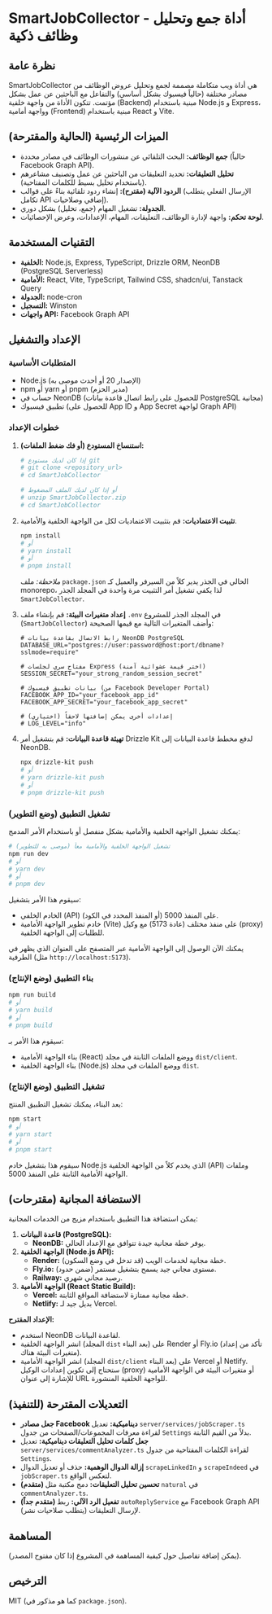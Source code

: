 # SmartJobCollector - أداة جمع وتحليل وظائف ذكية

## نظرة عامة

SmartJobCollector هي أداة ويب متكاملة مصممة لجمع وتحليل عروض الوظائف من مصادر مختلفة (حالياً فيسبوك بشكل أساسي) والتفاعل مع الباحثين عن عمل بشكل مؤتمت. تتكون الأداة من واجهة خلفية (Backend) مبنية باستخدام Node.js و Express، وواجهة أمامية (Frontend) مبنية باستخدام React و Vite.

## الميزات الرئيسية (الحالية والمقترحة)

*   **جمع الوظائف:** البحث التلقائي عن منشورات الوظائف في مصادر محددة (حالياً Facebook Graph API).
*   **تحليل التعليقات:** تحديد التعليقات من الباحثين عن عمل وتصنيف مشاعرهم (باستخدام تحليل بسيط للكلمات المفتاحية).
*   **الردود الآلية (مقترح):** إنشاء ردود تلقائية بناءً على قوالب (الإرسال الفعلي يتطلب تكامل API إضافي وصلاحيات).
*   **الجدولة:** تشغيل المهام (جمع، تحليل) بشكل دوري.
*   **لوحة تحكم:** واجهة لإدارة الوظائف، التعليقات، المهام، الإعدادات، وعرض الإحصائيات.

## التقنيات المستخدمة

*   **الخلفية:** Node.js, Express, TypeScript, Drizzle ORM, NeonDB (PostgreSQL Serverless)
*   **الأمامية:** React, Vite, TypeScript, Tailwind CSS, shadcn/ui, Tanstack Query
*   **الجدولة:** node-cron
*   **التسجيل:** Winston
*   **واجهات API:** Facebook Graph API

## الإعداد والتشغيل

### المتطلبات الأساسية

*   Node.js (الإصدار 20 أو أحدث موصى به)
*   npm أو yarn أو pnpm (مدير الحزم)
*   حساب في NeonDB (للحصول على رابط اتصال قاعدة بيانات PostgreSQL مجانية)
*   تطبيق فيسبوك (للحصول على App ID و App Secret لواجهة Graph API)

### خطوات الإعداد

1.  **استنساخ المستودع (أو فك ضغط الملفات):**
    ```bash
    # إذا كان لديك مستودع git
    # git clone <repository_url>
    # cd SmartJobCollector

    # أو إذا كان لديك الملف المضغوط
    # unzip SmartJobCollector.zip
    # cd SmartJobCollector
    ```

2.  **تثبيت الاعتماديات:**
    قم بتثبيت الاعتماديات لكل من الواجهة الخلفية والأمامية.
    ```bash
    npm install
    # أو
    # yarn install
    # أو
    # pnpm install
    ```
    *ملاحظة:* ملف `package.json` الحالي في الجذر يدير كلاً من السيرفر والعميل كـ monorepo، لذا يكفي تشغيل أمر التثبيت مرة واحدة في المجلد الجذر `SmartJobCollector`.

3.  **إعداد متغيرات البيئة:**
    قم بإنشاء ملف `.env` في المجلد الجذر للمشروع (`SmartJobCollector`) وأضف المتغيرات التالية مع قيمها الصحيحة:

    ```dotenv
    # رابط الاتصال بقاعدة بيانات NeonDB PostgreSQL
    DATABASE_URL="postgres://user:password@host:port/dbname?sslmode=require"

    # مفتاح سري لجلسات Express (اختر قيمة عشوائية آمنة)
    SESSION_SECRET="your_strong_random_session_secret"

    # بيانات تطبيق فيسبوك (من Facebook Developer Portal)
    FACEBOOK_APP_ID="your_facebook_app_id"
    FACEBOOK_APP_SECRET="your_facebook_app_secret"

    # (اختياري) إعدادات أخرى يمكن إضافتها لاحقاً
    # LOG_LEVEL="info"
    ```

4.  **تهيئة قاعدة البيانات:**
    قم بتشغيل أمر Drizzle Kit لدفع مخطط قاعدة البيانات إلى NeonDB.
    ```bash
    npx drizzle-kit push
    # أو
    # yarn drizzle-kit push
    # أو
    # pnpm drizzle-kit push
    ```

### تشغيل التطبيق (وضع التطوير)

يمكنك تشغيل الواجهة الخلفية والأمامية بشكل منفصل أو باستخدام الأمر المدمج:

```bash
# تشغيل الواجهة الخلفية والأمامية معاً (موصى به للتطوير)
npm run dev
# أو
# yarn dev
# أو
# pnpm dev
```

سيقوم هذا الأمر بتشغيل:
*   الخادم الخلفي (API) على المنفذ 5000 (أو المنفذ المحدد في الكود).
*   خادم تطوير الواجهة الأمامية (Vite) على منفذ مختلف (عادة 5173) مع وكيل (proxy) للطلبات إلى الواجهة الخلفية.

يمكنك الآن الوصول إلى الواجهة الأمامية عبر المتصفح على العنوان الذي يظهر في الطرفية (مثل `http://localhost:5173`).

### بناء التطبيق (وضع الإنتاج)

```bash
npm run build
# أو
# yarn build
# أو
# pnpm build
```

سيقوم هذا الأمر بـ:
*   بناء الواجهة الأمامية (React) ووضع الملفات الثابتة في مجلد `dist/client`.
*   بناء الواجهة الخلفية (Node.js) ووضع الملفات في مجلد `dist`.

### تشغيل التطبيق (وضع الإنتاج)

بعد البناء، يمكنك تشغيل التطبيق المنتج:

```bash
npm start
# أو
# yarn start
# أو
# pnpm start
```

سيقوم هذا بتشغيل خادم Node.js الذي يخدم كلاً من الواجهة الخلفية (API) وملفات الواجهة الأمامية الثابتة على المنفذ 5000.

## الاستضافة المجانية (مقترحات)

يمكن استضافة هذا التطبيق باستخدام مزيج من الخدمات المجانية:

1.  **قاعدة البيانات (PostgreSQL):**
    *   **NeonDB:** يوفر خطة مجانية جيدة تتوافق مع الإعداد الحالي.
2.  **الواجهة الخلفية (Node.js API):**
    *   **Render:** خطة مجانية لخدمات الويب (قد تدخل في وضع السكون).
    *   **Fly.io:** مستوى مجاني جيد يسمح بتشغيل مستمر (ضمن حدود).
    *   **Railway:** رصيد مجاني شهري.
3.  **الواجهة الأمامية (React Static Build):**
    *   **Vercel:** خطة مجانية ممتازة لاستضافة المواقع الثابتة.
    *   **Netlify:** بديل جيد لـ Vercel.

**الإعداد المقترح:**
*   استخدم NeonDB لقاعدة البيانات.
*   انشر الواجهة الخلفية (المجلد `dist` بعد البناء) على Render أو Fly.io (تأكد من إعداد متغيرات البيئة هناك).
*   انشر الواجهة الأمامية (المجلد `dist/client` بعد البناء) على Vercel أو Netlify. ستحتاج إلى تكوين إعدادات الوكيل (proxy) أو متغيرات البيئة في الواجهة الأمامية للإشارة إلى عنوان URL للواجهة الخلفية المنشورة.

## التعديلات المقترحة (للتنفيذ)

*   **جعل مصادر Facebook ديناميكية:** تعديل `server/services/jobScraper.ts` لقراءة معرفات المجموعات/الصفحات من جدول `Settings` بدلاً من القيم الثابتة.
*   **جعل كلمات تحليل التعليقات ديناميكية:** تعديل `server/services/commentAnalyzer.ts` لقراءة الكلمات المفتاحية من جدول `Settings`.
*   **إزالة الدوال الوهمية:** حذف أو تعديل الدوال `scrapeLinkedIn` و `scrapeIndeed` في `jobScraper.ts` لتعكس الواقع.
*   **(متقدم) تحسين تحليل التعليقات:** دمج مكتبة مثل `natural` في `commentAnalyzer.ts`.
*   **(متقدم جداً) تفعيل الرد الآلي:** ربط `autoReplyService` مع Facebook Graph API لإرسال التعليقات (يتطلب صلاحيات نشر).

## المساهمة

(يمكن إضافة تفاصيل حول كيفية المساهمة في المشروع إذا كان مفتوح المصدر).

## الترخيص

MIT (كما هو مذكور في `package.json`).

